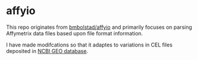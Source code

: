 # affyio
This repo originates from [bmbolstad/affyio](https://github.com/bmbolstad/affyio) and primarily focuses on parsing Affymetrix data files based upon file format information.

I have made modifcations so that it adaptes to variations in CEL files deposited in [NCBI GEO database](https://www.ncbi.nlm.nih.gov/geo/).
